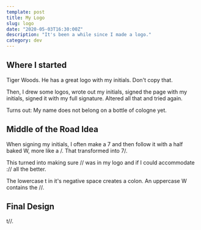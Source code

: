 ```yaml
---
template: post
title: My Logo
slug: logo
date: "2020-05-03T16:30:00Z"
description: "It's been a while since I made a logo."
category: dev
---
```


## Where I started
Tiger Woods. He has a great logo with my initials. Don't copy that.

Then, I drew some logos, wrote out my initials, signed the page with my initials,
signed it with my full signature. Altered all that and tried again.

Turns out: My name does not belong on a bottle of cologne yet.

## Middle of the Road Idea
When signing my initials, I often make a 7 and then follow it with a half baked
W, more like a /. That transformed into 7/.

This turned into making sure // was in my logo and if I could accommodate ://
all the better.

The lowercase t in it's negative space creates a colon. An uppercase W contains
the //.

## Final Design
t//.

